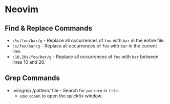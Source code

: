# Neovim

## Find & Replace Commands

- `:%s/foo/bar/g` - Replace all occurrences of `foo` with `bar` in the entire file.
- `:s/foo/bar/g` - Replace all occurrences of `foo` with `bar` in the current line.
- `:10,20s/foo/bar/g` - Replace all occurrences of `foo` with `bar` between lines 10 and 20.

## Grep Commands

- :vimgrep /pattern/ file - Search for `pattern` in `file`.
    - use `copen` to open the quickfix window.
